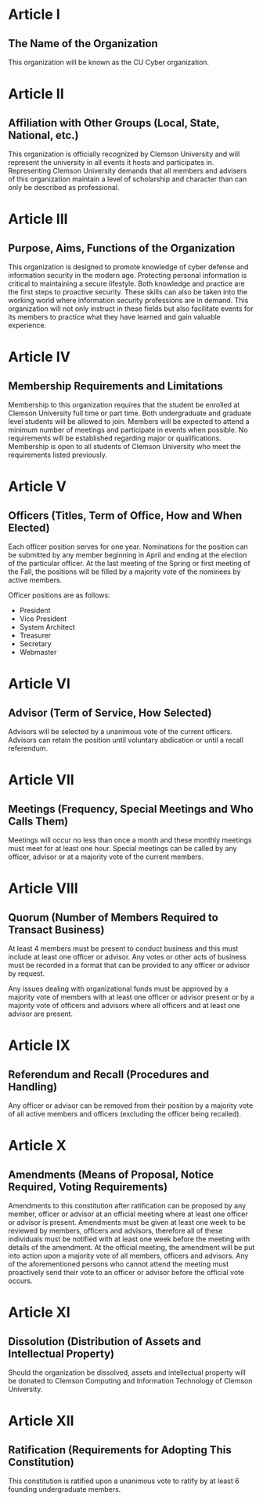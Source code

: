 # Article I
## The Name of the Organization

This organization will be known as the CU Cyber organization.


# Article II
## Affiliation with Other Groups (Local, State, National, etc.)

This organization is officially recognized by Clemson University and will represent the university in all events it hosts and participates in. Representing Clemson University demands that all members and advisers of this organization maintain a level of scholarship and character than can only be described as professional.


# Article III
## Purpose, Aims, Functions of the Organization

This organization is designed to promote knowledge of cyber defense and information security in the modern age. Protecting personal information is critical to maintaining a secure lifestyle. Both knowledge and practice are the first steps to proactive security. These skills can also be taken into the working world where information security professions are in demand. This organization will not only instruct in these fields but also facilitate events for its members to practice what they have learned and gain valuable experience.


# Article IV
## Membership Requirements and Limitations

Membership to this organization requires that the student be enrolled at Clemson University full time or part time. Both undergraduate and graduate level students will be allowed to join. Members will be expected to attend a minimum number of meetings and participate in events when possible. No requirements will be established regarding major or qualifications. Membership is open to all students of Clemson University who meet the requirements listed previously.


# Article V
## Officers (Titles, Term of Office, How and When Elected)

Each officer position serves for one year. Nominations for the position can be submitted by any member beginning in April and ending at the election of the particular officer. At the last meeting of the Spring or first meeting of the Fall, the positions will be filled by a majority vote of the nominees by active members.

Officer positions are as follows:
* President
* Vice President
* System Architect
* Treasurer
* Secretary
* Webmaster


# Article VI
## Advisor (Term of Service, How Selected)

Advisors will be selected by a unanimous vote of the current officers. Advisors can retain the position until voluntary abdication or until a recall referendum.


# Article VII
## Meetings (Frequency, Special Meetings and Who Calls Them)

Meetings will occur no less than once a month and these monthly meetings must meet for at least one hour. Special meetings can be called by any officer, advisor or at a majority vote of the current members.


# Article VIII
## Quorum (Number of Members Required to Transact Business)

At least 4 members must be present to conduct business and this must include at least one officer or advisor. Any votes or other acts of business must be recorded in a format that can be provided to any officer or advisor by request.

Any issues dealing with organizational funds must be approved by a majority vote of members with at least one officer or advisor present or by a majority vote of officers and advisors where all officers and at least one advisor are present.


# Article IX
## Referendum and Recall (Procedures and Handling)

Any officer or advisor can be removed from their position by a majority vote of all active members and officers (excluding the officer being recalled).


# Article X
## Amendments (Means of Proposal, Notice Required, Voting Requirements)

Amendments to this constitution after ratification can be proposed by any member, officer or advisor at an official meeting where at least one officer or advisor is present. Amendments must be given at least one week to be reviewed by members, officers and advisors, therefore all of these individuals must be notified with at least one week before the meeting with details of the amendment. At the official meeting, the amendment will be put into action upon a majority vote of all members, officers and advisors. Any of the aforementioned persons who cannot attend the meeting must proactively send their vote to an officer or advisor before the official vote occurs.


# Article XI
## Dissolution (Distribution of Assets and Intellectual Property)

Should the organization be dissolved, assets and intellectual property will be donated to Clemson Computing and Information Technology of Clemson University.


# Article XII
## Ratification (Requirements for Adopting This Constitution)

This constitution is ratified upon a unanimous vote to ratify by at least 6 founding undergraduate members.
